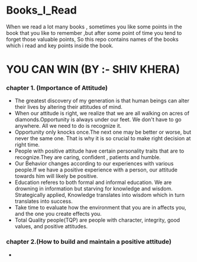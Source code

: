 # Books_I_Read
When we read a lot many books , sometimes you like some points in the book that you like to remember ,but after some point of time you tend to forget those valuable points, So this repo contains names of the books which i read and key points inside the book.

# YOU CAN WIN (BY :- SHIV KHERA)

### chapter 1. (Importance of Attitude)
- The greatest discovery of my generation is that human beings can alter their lives by altering their attitudes of mind.
- When our attitude is right, we realize that we are all walking on acres of diamonds.Opportunity is always under our feet. We don't have to go anywhere. All we need to do is recognize it.
- Opportunity only knocks once.The next one may be better or worse, but never the same one. That is why it is so crucial to make right decision at right time.
- People with positive attitude have certain personality traits that are to recognize.They are caring, confident , patients and humble.
- Our Behavior changes according to our experiences with various people.If we have a positive experience with a person, our attitude towards him will likely be positive.
- Education referes to both formal and informal education. We are drowning in information but starving for knowledge and wisdom. Strategically applied, Knowledge translates into wisdom which in turn translates into success.
- Take time to evaluate how the environment that you are in affects you, and the one you create effects you.
- Total Quality people(TQP) are people with character, integrity, good values, and positive attitudes.

### chapter 2.(How to build and maintain a positive attitude)
- 
